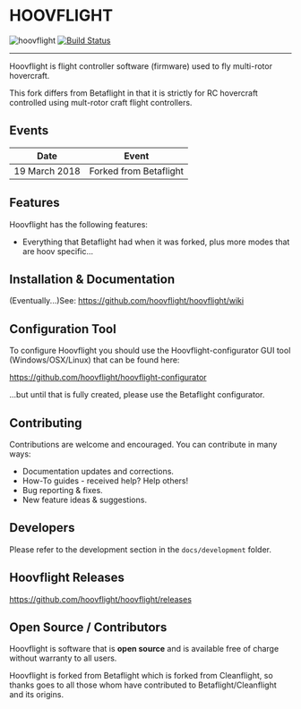 # HOOVFLIGHT
![hoovflight](https://github.com/hoovflight/hoovflight-configurator/blob/master/src/images/cf_logo_white.svg)
[![Build Status](https://travis-ci.org/hoovflight/hoovflight.svg?branch=master)](https://travis-ci.org/hoovflight/hoovflight)

---

Hoovflight is flight controller software (firmware) used to fly multi-rotor hovercraft.

This fork differs from Betaflight in that it is strictly for RC hovercraft controlled using mult-rotor craft flight controllers.

## Events

| Date  | Event |
| - | - |
| 19 March 2018 | Forked from Betaflight |

## Features

Hoovflight has the following features:

* Everything that Betaflight had when it was forked, plus more modes that are hoov specific...

## Installation & Documentation

(Eventually...)See: https://github.com/hoovflight/hoovflight/wiki

## Configuration Tool

To configure Hoovflight you should use the Hoovflight-configurator GUI tool (Windows/OSX/Linux) that can be found here:

https://github.com/hoovflight/hoovflight-configurator

...but until that is fully created, please use the Betaflight configurator.

## Contributing

Contributions are welcome and encouraged.  You can contribute in many ways:

* Documentation updates and corrections.
* How-To guides - received help? Help others!
* Bug reporting & fixes.
* New feature ideas & suggestions.

## Developers

Please refer to the development section in the `docs/development` folder.

## Hoovflight Releases

https://github.com/hoovflight/hoovflight/releases

## Open Source / Contributors

Hoovflight is software that is **open source** and is available free of charge without warranty to all users.

Hoovflight is forked from Betaflight which is forked from Cleanflight, so thanks goes to all those whom have contributed to Betaflight/Cleanflight and its origins.
